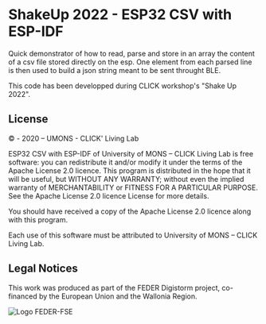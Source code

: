# ShakeUp 2022 - ESP32 CSV with ESP-IDF

Quick demonstrator of how to read, parse and store in an array the content of a csv file stored directly on the esp.
One element from each parsed line is then used to build a json string meant to be sent throught BLE.

This code has been developped during CLICK workshop's "Shake Up 2022".

## License
© - 2020 – UMONS - CLICK' Living Lab

ESP32 CSV with ESP-IDF of University of MONS – CLICK Living Lab is free software: 
you can redistribute it and/or modify it under the terms of the Apache License 2.0 licence. 
This program is distributed in the hope that it will be useful, but WITHOUT ANY WARRANTY; 
without even the implied warranty of MERCHANTABILITY or FITNESS FOR A PARTICULAR PURPOSE.
See the Apache License 2.0 licence License for more details.
 
​​​​​You should have received a copy of the Apache License 2.0 licence along with this program.  
 
Each use of this software must be attributed to University of MONS – CLICK Living Lab.

## Legal Notices
This work was produced as part of the FEDER Digistorm project, co-financed by the European Union and the Wallonia Region.

![Logo FEDER-FSE](https://www.enmieux.be/sites/default/files/assets/media-files/signatures/vignette_FEDER%2Bwallonie.png)
